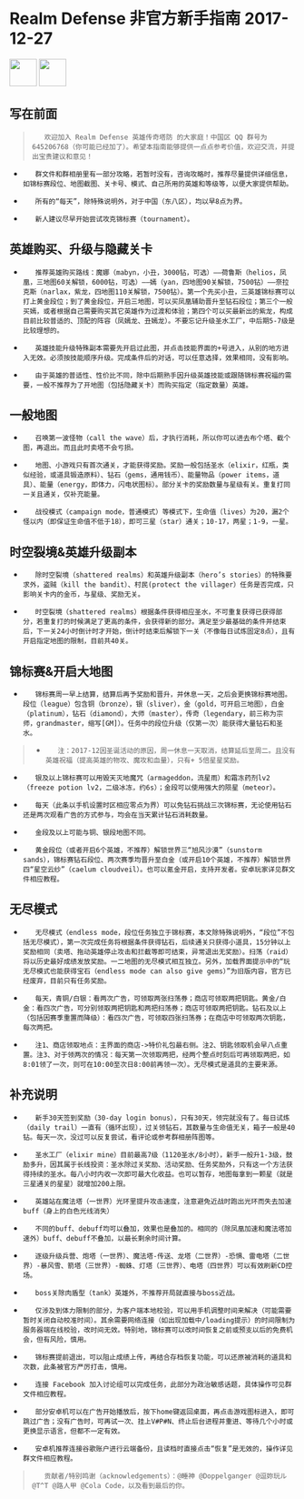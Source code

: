 # Realm Defense 非官方新手指南 2017-12-27

<a href="https://www.babeltimeus.com/"><img src="https://www.babeltimeus.com/images/logo-290x93.png" height="48" /></a>
<a href="https://play.google.com/store/apps/details?id=com.babeltimeus.legendstd"><img src="https://play.google.com/intl/en_us/badges/images/generic/en-play-badge.png" height="48"></a>

## 写在前面

>        欢迎加入 Realm Defense 英雄传奇塔防 的大家庭！中国区 QQ 群号为 645206768（你可能已经加了）。希望本指南能够提供一点点参考价值，欢迎交流，并提出宝贵建议和意见！
+        群文件和群相册里有一部分攻略，若暂时没有，咨询攻略时，推荐尽量提供详细信息，如锦标赛段位、地图截图、关卡号、模式、自己所用的英雄和等级等，以便大家提供帮助。
+        所有的“每天”，除特殊说明外，对于中国（东八区），均以早8点为界。
+        新人建议尽早开始尝试攻克锦标赛（tournament）。

## 英雄购买、升级与隐藏关卡

+        推荐英雄购买路线：魔娜（mabyn，小丑，3000钻，可选）——荷鲁斯（helios，凤凰，三地图60关解锁，6000钻，可选）——嫣（yan，四地图90关解锁，7500钻）——奈拉克斯（narlax，紫龙，四地图110关解锁，7500钻）。第一个先买小丑，三英雄锦标赛可以打上黄金段位；到了黄金段位，开启三地图，可以买凤凰辅助晋升至钻石段位；第三个一般买嫣，或者根据自己需要购买其它英雄作为过渡和体验；第四个可以买最新出的紫龙，构成目前比较普适的、顶配的阵容（凤嫣龙、丑嫣龙）。不要忘记升级圣水工厂，中后期5-7级是比较理想的。
+        英雄技能升级特殊副本需要先开启过此图，并点击技能界面的+号进入，从别的地方进入无效。必须按技能顺序升级。完成条件后的对话，可以任意选择，效果相同，没有影响。
+        由于英雄的普适性、性价比不同，除中后期熟手因升级英雄技能或跟随锦标赛祝福的需要，一般不推荐为了开地图（包括隐藏关卡）而购买指定（指定数量）英雄。

## 一般地图

+        召唤第一波怪物（call the wave）后，才执行消耗，所以你可以进去布个塔、截个图，再退出。而且此时卖塔不会亏损。
+        地图、小游戏只有首次通关，才能获得奖励。奖励一般包括圣水（elixir，红瓶，类似经验，或道具锻造原料）、钻石（gems，通用钱币）、能量物品（power items，道具）、能量（energy，即体力，闪电状图标）。部分关卡的奖励数量与星级有关。重复打同一关且通关，仅补充能量。
+        战役模式（campaign mode，普通模式）等模式下，生命值（lives）为20，漏2个怪以内（即保证生命值不低于18），即可三星（star）通关；10-17，两星；1-9，一星。

## 时空裂境&英雄升级副本

+        除时空裂境（shattered realms）和英雄升级副本（hero’s stories）的特殊要求外，盗贼（kill the bandit）、村民(protect the villager）任务是否完成，只影响关卡内的金币，与星级、奖励无关。
+        时空裂境（shattered realms）根据条件获得相应圣水，不可重复获得已获得部分，若重复打的时候满足了更高的条件，会获得新的部分。满足至少最基础的条件并结束后，下一关24小时倒计时才开始，倒计时结束后解锁下一关（不像每日试炼固定8点），且有开启指定地图的限制，目前共40关。

## 锦标赛&开启大地图

+        锦标赛周一早上结算，结算后再予奖励和晋升，并休息一天，之后会更换锦标赛地图。段位（league）包含铜（bronze），银（sliver），金（gold，可开启三地图），白金（platinum），钻石（diamond），大师（master），传奇（legendary，前三称为宗师，grandmaster，缩写[GM]）。任务中的段位升级（仅第一次）能获得大量钻石和圣水。
>+        注：2017-12因圣诞活动的原因，周一休息一天取消，结算延后至周二。且没有英雄祝福（提高英雄的物攻、魔攻和血量），只有+ 5倍星星奖励。
+        银及以上锦标赛可以用毁天灭地魔咒（armageddon，流星雨）和霜冻药剂lv2 （freeze potion lv2，二级冰冻，约6s）；金段可以使用强大的陨星（meteor）。
+        每天（此条以手机设置时区相应零点为界）可以免钻石挑战三次锦标赛，无论使用钻石还是两次观看广告的方式参与，均会在当天累计钻石消耗数量。
+        金段及以上可能与铜、银段地图不同。
+        黄金段位（或者开启6个英雄，不推荐）解锁世界三“旭风沙漠”（sunstorm sands），锦标赛钻石段位、两次赛季均晋升至白金（或开启10个英雄，不推荐）解锁世界四“星空云纱”（caelum cloudveil）。也可以氪金开启，支持开发者。安卓玩家详见群文件相应教程。

## 无尽模式

+        无尽模式（endless mode，段位任务独立于锦标赛，本文除特殊说明外，“段位”不包括无尽模式），第一次完成任务将根据条件获得钻石，后续通关只获得小道具，15分钟以上奖励相同（卖塔、拖动英雄停止攻击和拦截等即可结束，异常退出无奖励）。扫荡（raid）将以历史最好成绩发放奖励。一二地图的无尽模式相互独立。另外，加载界面提示中的“玩无尽模式也能获得宝石（endless mode can also give gems）”为旧版内容，官方已经废弃，目前只有任务奖励。
+        每天，青铜/白银：看两次广告，可领取两张扫荡券；商店可领取两把钥匙。黄金/白金：看四次广告，可分别领取两把钥匙和两把扫荡券；商店可领取两把钥匙。钻石及以上（包括因赛季重置而降级）：看四次广告，可领取四张扫荡券；在商店中可领取两次钥匙，每次两把。
+        注1、商店领取地点：主界面的商店->特价礼包最右侧。注2、钥匙领取机会早八点重置。注3、对于领两次的情况：每天第一次领取两把，经两个整点时刻后可再领取两把，如8:01领了一次，则可在10:00至次日8:00前再领一次）。无尽模式是道具的主要来源。

## 补充说明

+        新手30天签到奖励（30-day login bonus），只有30天，领完就没有了。每日试炼（daily trail）一直有（循环出现），过关领钻石，其数量与生命值无关，箱子一般是40钻。每天一次，没过可以反复尝试，看评论或参考群相册阵图等。
+        圣水工厂（elixir mine）目前最高7级（1120圣水/8小时），新手一般升1-3级，鼓励多升，因其属于长线投资：圣水除过关奖励、活动奖励、任务奖励外，只有这一个方法获得持续的圣水。每八小时内收一次即可最大化收益。也可以暂存，地图每拿到一颗星（就是三星通关的星星）就增加200上限。
+        英雄站在魔法塔（一世界）光环里提升攻击速度，注意避免近战时跑出光环而失去加速buff（身上的白色光线消失）
+        不同的buff、debuff均可以叠加，效果也是叠加的。相同的（除凤凰加速和魔法塔加速外）buff、debuff不叠加，以最长剩余时间计算。
+        逐级升级兵营、炮塔（一世界）、魔法塔-传送、龙塔（二世界）-恐惧、雷电塔（二世界）-暴风雪、箭塔（三世界）-蜘蛛、灯塔（三世界）、电塔（四世界）可以有效刷新CD控场。
+        boss关除肉盾型（tank）英雄外，不推荐开局就直接与boss近战。
+        仅涉及到体力限制的部分，为客户端本地校验，可以用手机调整时间来解决（可能需要暂时关闭自动校准时间）。其余需要网络连接（如出现加载中/loading提示）的时间限制为服务器端在线校验，改时间无效。特别地，锦标赛可以改时间恢复之前或预支以后的免费机会，但有风险，慎用。
+        锦标赛提前退出，可以阻止成绩上传，再结合存档恢复功能，可以还原被消耗的道具和次数，此条被官方严厉打击，慎用。
+        连接 Facebook 加入讨论组可以完成任务，此部分为政治敏感话题，具体操作可见群文件相应教程。
+        部分安卓机可以在广告开始播放后，按下home键返回桌面，再点击游戏图标进入，即可跳过广告；没有广告时，可再试一次、挂上V#P#N、终止后台进程并重进、等待几个小时或更换显示语言，但都不一定有效。
+        安卓机推荐连接谷歌账户进行云端备份，且读档时直接点击“恢复”是无效的，操作详见群文件相应教程。

>        贡献者/特别鸣谢（acknowledgements）：@睡神 @Doppelganger @逗妳玩ル @T^T @路人甲 @Cola Code，以及看到最后的你。